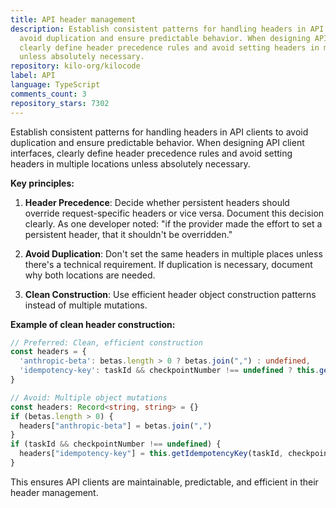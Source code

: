 ```yaml
---
title: API header management
description: Establish consistent patterns for handling headers in API clients to
  avoid duplication and ensure predictable behavior. When designing API client interfaces,
  clearly define header precedence rules and avoid setting headers in multiple locations
  unless absolutely necessary.
repository: kilo-org/kilocode
label: API
language: TypeScript
comments_count: 3
repository_stars: 7302
---
```


Establish consistent patterns for handling headers in API clients to avoid duplication and ensure predictable behavior. When designing API client interfaces, clearly define header precedence rules and avoid setting headers in multiple locations unless absolutely necessary.

**Key principles:**
1. **Header Precedence**: Decide whether persistent headers should override request-specific headers or vice versa. Document this decision clearly. As one developer noted: "if the provider made the effort to set a persistent header, that it shouldn't be overridden."

2. **Avoid Duplication**: Don't set the same headers in multiple places unless there's a technical requirement. If duplication is necessary, document why both locations are needed.

3. **Clean Construction**: Use efficient header object construction patterns instead of multiple mutations.

**Example of clean header construction:**
```typescript
// Preferred: Clean, efficient construction
const headers = {
  'anthropic-beta': betas.length > 0 ? betas.join(",") : undefined,
  'idempotency-key': taskId && checkpointNumber !== undefined ? this.getIdempotencyKey(taskId, checkpointNumber) : undefined,
}

// Avoid: Multiple object mutations
const headers: Record<string, string> = {}
if (betas.length > 0) {
  headers["anthropic-beta"] = betas.join(",")
}
if (taskId && checkpointNumber !== undefined) {
  headers["idempotency-key"] = this.getIdempotencyKey(taskId, checkpointNumber)
}
```

This ensures API clients are maintainable, predictable, and efficient in their header management.